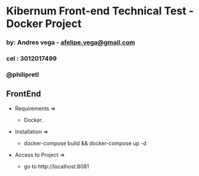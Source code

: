 # Kibernum Front-end Technical Test - Docker Project
### by: Andres vega - afelipe.vega@gmail.com
### cel : 3012017499
### @philipretl

## FrontEnd

- Requirements =>
    - Docker.

- Installation =>
    - docker-compose build && docker-compose up -d
  
- Access to Project =>
    - go to http://localhost:8081